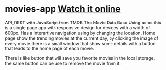 # movies-app  [Watch it online](https://alias009.github.io/movies-app/)
API_REST with JavaScript from TMDB The Movie Data Base
Using axios  this is a single page app with responsive design for  devices with a width of 600px. Has a interartive navigation using by changing the location.
Home page show the trending movies at the current day, by clicking the image of every movie there is a small window that show some details with a button that leads to the home page of each movie.

There is  like button that will save you favorite movies in the local storage, the same button  can be use to remove the movie from it.

